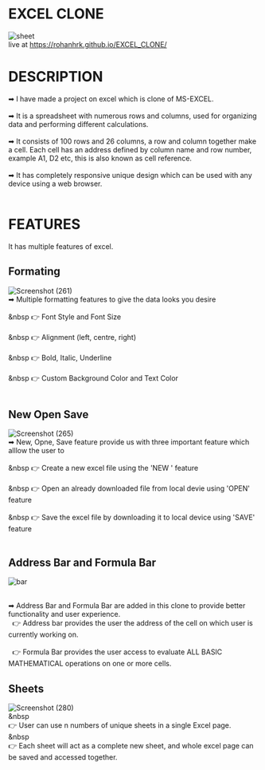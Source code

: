 # EXCEL CLONE

![sheet](https://user-images.githubusercontent.com/72231697/186729173-966721c0-2114-4843-9fb4-18835651e756.png)
<br/>
live at https://rohanhrk.github.io/EXCEL_CLONE/

# DESCRIPTION

➡ I have made a project on excel which is clone of MS-EXCEL. <br/>
<br/>
➡ It is a spreadsheet with numerous rows and columns, used for organizing data and performing different calculations. <br/>
<br/>
➡ It consists of 100 rows and 26 columns, a row and column together make a cell. Each cell has an address defined by column name and row number, example A1, D2 etc, this is also known as cell reference.<br/>
<br/>
➡ It has completely responsive unique design which can be used with any device using a web browser.<br/>
<br/>
# FEATURES

It has multiple features of excel.

## Formating 
![Screenshot (261)](https://user-images.githubusercontent.com/72231697/186700537-648120da-9e58-405f-8802-1d9e4f6265a8.png)
<br/>
➡ Multiple formatting features to give the data looks you desire<br/>
<br/>
  &nbsp 👉 Font Style and Font Size <br/>
  <br/>
  &nbsp 👉 Alignment (left, centre, right)<br/>
  <br/>
  &nbsp 👉 Bold, Italic, Underline<br/>
  <br/>
  &nbsp 👉 Custom Background Color and Text Color<br/>
  <br/>
  
 ## New Open Save
![Screenshot (265)](https://user-images.githubusercontent.com/72231697/186702174-1f0f7bd2-a8ef-4245-aa57-c3b7e1d5e59a.png)
<br/>
➡ New, Opne, Save feature provide us with three important feature which alllow the user to <br/>
<br/>
  &nbsp 👉 Create a new excel file using the 'NEW ' feature <br/>
  <br/>
  &nbsp 👉 Open an already downloaded file from local devie using 'OPEN' feature <br/>
  <br/>
  &nbsp 👉 Save the excel file by downloading it to local device using 'SAVE' feature <br/>
  <br/>
  
 ## Address Bar and Formula Bar
 ![bar](https://user-images.githubusercontent.com/72231697/186749035-1526e133-9a5e-40ee-8dc1-bd95aecefcea.png)

 <br/>
 ➡ Address Bar and Formula Bar are added in this clone to provide better functionality and user experience. <br/>
 &nbsp 👉 Address bar provides the user the address of the cell on which user is currently working on.
 <br/> 
 <br/>
 &nbsp 👉 Formula Bar provides the user access to evaluate ALL BASIC MATHEMATICAL operations on one or more cells.
 
## Sheets
![Screenshot (280)](https://user-images.githubusercontent.com/72231697/186745971-1160bad0-804a-43b9-a7f9-a83ac29d5b85.png)
<br/>
&nbsp<br/> 👉 User can use n numbers of unique sheets in a single Excel page. <br/>
&nbsp<br/> 👉 Each sheet will act as a complete new sheet, and whole excel page can be saved and accessed together.

 
 

 


